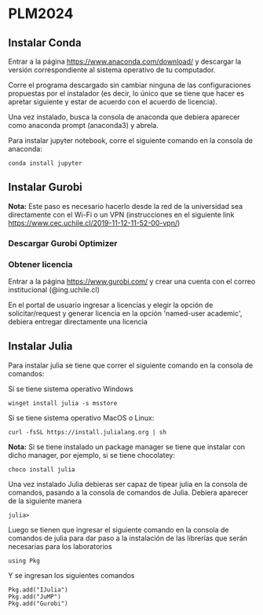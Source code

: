 # PLM2024

## Instalar Conda
Entrar a la página https://www.anaconda.com/download/ y descargar la versión correspondiente al sistema operativo
de tu computador. 

Corre el programa descargado sin cambiar ninguna de las configuraciones propuestas por el instalador (es decir, lo
único que se tiene que hacer es apretar siguiente y estar de acuerdo con el acuerdo de licencia).

Una vez instalado, busca la consola de anaconda que debiera aparecer como anaconda prompt (anaconda3) y abrela.

Para instalar jupyter notebook, corre el siguiente comando en la consola de anaconda:
```
conda install jupyter
```

## Instalar Gurobi
**Nota:** Este paso es necesario hacerlo desde la red de la universidad sea directamente con el Wi-Fi o un VPN (instrucciones en el siguiente link https://www.cec.uchile.cl/2019-11-12-11-52-00-vpn/)

### Descargar Gurobi Optimizer

### Obtener licencia
Entrar a la página https://www.gurobi.com/ y crear una cuenta con el correo institucional (@ing.uchile.cl)

En el portal de usuario ingresar a licencias y elegir la opción de solicitar/request y generar licencia en la opción 'named-user academic', debiera entregar
directamente una licencia


## Instalar Julia 
Para instalar julia se tiene que correr el siguiente comando en la consola de comandos:

Si se tiene sistema operativo Windows
```
winget install julia -s msstore
```

Si se tiene sistema operativo MacOS o Linux:
```
curl -fsSL https://install.julialang.org | sh
```
**Nota:** Si se tiene instalado un package manager se tiene que instalar con dicho manager, por ejemplo, si se tiene chocolatey:
```
choco install julia
```

Una vez instalado Julia debieras ser capaz de tipear julia en la consola de comandos, pasando a la consola de comandos de Julia.
Debiera aparecer de la siguiente manera

```
julia>
```

Luego se tienen que ingresar el siguiente comando en la consola de comandos de julia para dar paso a la instalación de las librerías que serán necesarias para los laboratorios
```
using Pkg
```
Y se ingresan los siguientes comandos
```
Pkg.add("IJulia")
Pkg.add("JuMP")
Pkg.add("Gurobi")
```
